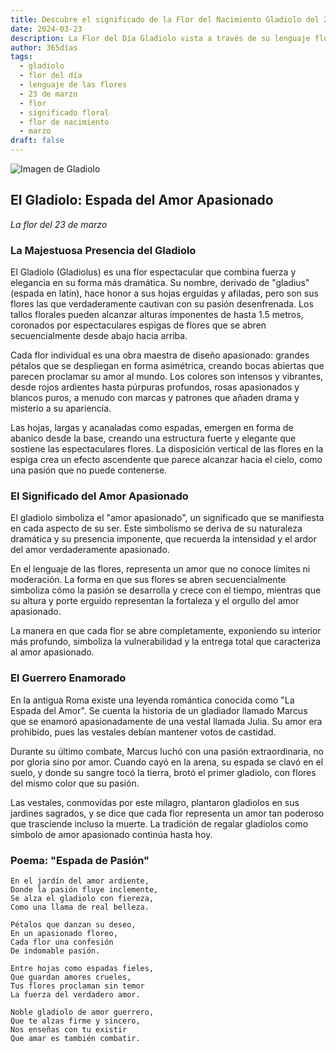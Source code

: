 ```yaml
---
title: Descubre el significado de la Flor del Nacimiento Gladiolo del 23 de marzo
date: 2024-03-23
description: La Flor del Día Gladiolo vista a través de su lenguaje floral e historias
author: 365días
tags:
  - gladiolo
  - flor del día
  - lenguaje de las flores
  - 23 de marzo
  - flor
  - significado floral
  - flor de nacimiento
  - marzo
draft: false
---
```


![Imagen de Gladiolo](https://cdn.pixabay.com/photo/2020/07/13/18/56/flowers-5401735_1280.jpg#center#center)


## El Gladiolo: Espada del Amor Apasionado
*La flor del 23 de marzo*

### La Majestuosa Presencia del Gladiolo

El Gladiolo (Gladiolus) es una flor espectacular que combina fuerza y elegancia en su forma más dramática. Su nombre, derivado de "gladius" (espada en latín), hace honor a sus hojas erguidas y afiladas, pero son sus flores las que verdaderamente cautivan con su pasión desenfrenada. Los tallos florales pueden alcanzar alturas imponentes de hasta 1.5 metros, coronados por espectaculares espigas de flores que se abren secuencialmente desde abajo hacia arriba.

Cada flor individual es una obra maestra de diseño apasionado: grandes pétalos que se despliegan en forma asimétrica, creando bocas abiertas que parecen proclamar su amor al mundo. Los colores son intensos y vibrantes, desde rojos ardientes hasta púrpuras profundos, rosas apasionados y blancos puros, a menudo con marcas y patrones que añaden drama y misterio a su apariencia.

Las hojas, largas y acanaladas como espadas, emergen en forma de abanico desde la base, creando una estructura fuerte y elegante que sostiene las espectaculares flores. La disposición vertical de las flores en la espiga crea un efecto ascendente que parece alcanzar hacia el cielo, como una pasión que no puede contenerse.

### El Significado del Amor Apasionado

El gladiolo simboliza el "amor apasionado", un significado que se manifiesta en cada aspecto de su ser. Este simbolismo se deriva de su naturaleza dramática y su presencia imponente, que recuerda la intensidad y el ardor del amor verdaderamente apasionado.

En el lenguaje de las flores, representa un amor que no conoce límites ni moderación. La forma en que sus flores se abren secuencialmente simboliza cómo la pasión se desarrolla y crece con el tiempo, mientras que su altura y porte erguido representan la fortaleza y el orgullo del amor apasionado.

La manera en que cada flor se abre completamente, exponiendo su interior más profundo, simboliza la vulnerabilidad y la entrega total que caracteriza al amor apasionado.

### El Guerrero Enamorado

En la antigua Roma existe una leyenda romántica conocida como "La Espada del Amor". Se cuenta la historia de un gladiador llamado Marcus que se enamoró apasionadamente de una vestal llamada Julia. Su amor era prohibido, pues las vestales debían mantener votos de castidad.

Durante su último combate, Marcus luchó con una pasión extraordinaria, no por gloria sino por amor. Cuando cayó en la arena, su espada se clavó en el suelo, y donde su sangre tocó la tierra, brotó el primer gladiolo, con flores del mismo color que su pasión.

Las vestales, conmovidas por este milagro, plantaron gladiolos en sus jardines sagrados, y se dice que cada flor representa un amor tan poderoso que trasciende incluso la muerte. La tradición de regalar gladiolos como símbolo de amor apasionado continúa hasta hoy.

### Poema: "Espada de Pasión"

```
En el jardín del amor ardiente,
Donde la pasión fluye inclemente,
Se alza el gladiolo con fiereza,
Como una llama de real belleza.

Pétalos que danzan su deseo,
En un apasionado floreo,
Cada flor una confesión
De indomable pasión.

Entre hojas como espadas fieles,
Que guardan amores crueles,
Tus flores proclaman sin temor
La fuerza del verdadero amor.

Noble gladiolo de amor guerrero,
Que te alzas firme y sincero,
Nos enseñas con tu existir
Que amar es también combatir.
```